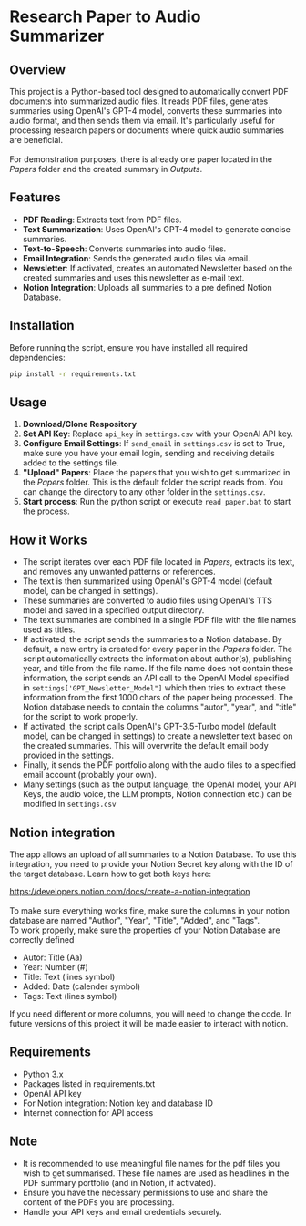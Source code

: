 # Research Paper to Audio Summarizer

## Overview
This project is a Python-based tool designed to automatically convert PDF documents into summarized audio files. It reads PDF files, generates summaries using OpenAI's GPT-4 model, converts these summaries into audio format, and then sends them via email. It's particularly useful for processing research papers or documents where quick audio summaries are beneficial.<br><br>For demonstration purposes, there is already one paper located in the *Papers* folder and the created summary in *Outputs*.

## Features
- **PDF Reading**: Extracts text from PDF files.
- **Text Summarization**: Uses OpenAI's GPT-4 model to generate concise summaries.
- **Text-to-Speech**: Converts summaries into audio files.
- **Email Integration**: Sends the generated audio files via email.
- **Newsletter**: If activated, creates an automated Newsletter based on the created summaries and uses this newsletter as e-mail text.
- **Notion Integration**: Uploads all summaries to a pre defined Notion Database. 

## Installation

Before running the script, ensure you have installed all required dependencies:

```bash
pip install -r requirements.txt
```

## Usage

1. **Download/Clone Respository**
2. **Set API Key**: Replace `api_key` in `settings.csv` with your OpenAI API key.
3. **Configure Email Settings**: If `send_email` in `settings.csv` is set to True, make sure you have your email login, sending and receiving details added to the settings file.
4. **"Upload" Papers**: Place the papers that you wish to get summarized in the *Papers* folder. This is the default folder the script reads from. You can change the directory to any other folder in the `settings.csv`.
5. **Start process**: Run the python script or execute `read_paper.bat` to start the process.


## How it Works

- The script iterates over each PDF file located in *Papers*, extracts its text, and removes any unwanted patterns or references.
- The text is then summarized using OpenAI's GPT-4 model (default model, can be changed in settings).
- These summaries are converted to audio files using OpenAI's TTS model and saved in a specified output directory.
- The text summaries are combined in a single PDF file with the file names used as titles.
- If activated, the script sends the summaries to a Notion database. By default, a new entry is created for every paper in the *Papers* folder. The script automatically extracts the information about author(s), publishing year, and title from the file name. If the file name does not contain these information, the script sends an API call to the OpenAI Model specified in `settings['GPT_Newsletter_Model"]` which then tries to extract these information from the first 1000 chars of the paper being processed. The Notion database needs to contain the columns "autor", "year", and "title" for the script to work properly.
- If activated, the script calls OpenAI's GPT-3.5-Turbo model (default model, can be changed in settings) to create a newsletter text based on the created summaries. This will overwrite the default email body provided in the settings.
- Finally, it sends the PDF portfolio along with the audio files to a specified email account (probably your own).
- Many settings (such as the output language, the OpenAI model, your API Keys, the audio voice, the LLM prompts, Notion connection etc.) can be modified in `settings.csv`

## Notion integration
The app allows an upload of all summaries to a Notion Database. To use this integration, you need to provide your Notion Secret key along with the ID of the target database. Learn how to get both keys here:

https://developers.notion.com/docs/create-a-notion-integration
<br><br>
To make sure everything works fine, make sure the columns in your notion database are named "Author", "Year", "Title", "Added", and "Tags". <br>
To work properly, make sure the properties of your Notion Database are correctly defined
* Autor: Title (Aa)
* Year: Number (#)
* Title: Text (lines symbol)
* Added: Date (calender symbol)
* Tags: Text (lines symbol)

If you need different or more columns, you will need to change the code. In future versions of this project it will be made easier to interact with notion.

## Requirements

- Python 3.x
- Packages listed in requirements.txt
- OpenAI API key
- For Notion integration: Notion key and database ID
- Internet connection for API access

## Note

- It is recommended to use meaningful file names for the pdf files you wish to get summarised. These file names are used as headlines in the PDF summary portfolio (and in Notion, if activated).
- Ensure you have the necessary permissions to use and share the content of the PDFs you are processing.
- Handle your API keys and email credentials securely.


